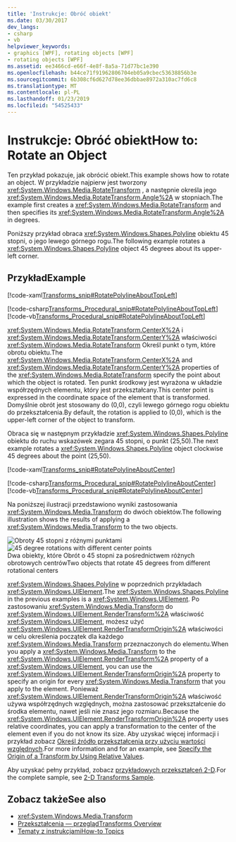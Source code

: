 ```yaml
---
title: 'Instrukcje: Obróć obiekt'
ms.date: 03/30/2017
dev_langs:
- csharp
- vb
helpviewer_keywords:
- graphics [WPF], rotating objects [WPF]
- rotating objects [WPF]
ms.assetid: ee3466cd-e66f-4e8f-8a5a-71d77bc1e390
ms.openlocfilehash: b44ce71f91962806704eb05a9cbec53638856b3e
ms.sourcegitcommit: 6b308cf6d627d78ee36dbbae8972a310ac7fd6c8
ms.translationtype: MT
ms.contentlocale: pl-PL
ms.lasthandoff: 01/23/2019
ms.locfileid: "54525433"
---
```

# <a name="how-to-rotate-an-object"></a><span data-ttu-id="10d3e-102">Instrukcje: Obróć obiekt</span><span class="sxs-lookup"><span data-stu-id="10d3e-102">How to: Rotate an Object</span></span>
<span data-ttu-id="10d3e-103">Ten przykład pokazuje, jak obrócić obiekt.</span><span class="sxs-lookup"><span data-stu-id="10d3e-103">This example shows how to rotate an object.</span></span> <span data-ttu-id="10d3e-104">W przykładzie najpierw jest tworzony <xref:System.Windows.Media.RotateTransform> , a następnie określa jego <xref:System.Windows.Media.RotateTransform.Angle%2A> w stopniach.</span><span class="sxs-lookup"><span data-stu-id="10d3e-104">The example first creates a <xref:System.Windows.Media.RotateTransform> and then specifies its <xref:System.Windows.Media.RotateTransform.Angle%2A> in degrees.</span></span>  
  
 <span data-ttu-id="10d3e-105">Poniższy przykład obraca <xref:System.Windows.Shapes.Polyline> obiektu 45 stopni, o jego lewego górnego rogu.</span><span class="sxs-lookup"><span data-stu-id="10d3e-105">The following example rotates a <xref:System.Windows.Shapes.Polyline> object 45 degrees about its upper-left corner.</span></span>  
  
## <a name="example"></a><span data-ttu-id="10d3e-106">Przykład</span><span class="sxs-lookup"><span data-stu-id="10d3e-106">Example</span></span>  
 [!code-xaml[Transforms_snip#RotatePolylineAboutTopLeft](../../../../samples/snippets/csharp/VS_Snippets_Wpf/Transforms_snip/CS/RotateTransformExample.xaml#rotatepolylineabouttopleft)]  
  
 [!code-csharp[Transforms_Procedural_snip#RotatePolylineAboutTopLeft](../../../../samples/snippets/csharp/VS_Snippets_Wpf/Transforms_Procedural_snip/CSharp/RotateTransformExample.cs#rotatepolylineabouttopleft)]
 [!code-vb[Transforms_Procedural_snip#RotatePolylineAboutTopLeft](../../../../samples/snippets/visualbasic/VS_Snippets_Wpf/Transforms_Procedural_snip/VisualBasic/RotateTransformExample.vb#rotatepolylineabouttopleft)]  
  
 <span data-ttu-id="10d3e-107"><xref:System.Windows.Media.RotateTransform.CenterX%2A> i <xref:System.Windows.Media.RotateTransform.CenterY%2A> właściwości <xref:System.Windows.Media.RotateTransform> Określ punkt o tym, które obrotu obiektu.</span><span class="sxs-lookup"><span data-stu-id="10d3e-107">The <xref:System.Windows.Media.RotateTransform.CenterX%2A> and <xref:System.Windows.Media.RotateTransform.CenterY%2A> properties of the <xref:System.Windows.Media.RotateTransform> specify the point about which the object is rotated.</span></span> <span data-ttu-id="10d3e-108">Ten punkt środkowy jest wyrażona w układzie współrzędnych elementu, który jest przekształcany.</span><span class="sxs-lookup"><span data-stu-id="10d3e-108">This center point is expressed in the coordinate space of the element that is transformed.</span></span> <span data-ttu-id="10d3e-109">Domyślnie obrót jest stosowany do (0,0), czyli lewego górnego rogu obiektu do przekształcenia.</span><span class="sxs-lookup"><span data-stu-id="10d3e-109">By default, the rotation is applied to (0,0), which is the upper-left corner of the object to transform.</span></span>  
  
 <span data-ttu-id="10d3e-110">Obraca się w następnym przykładzie <xref:System.Windows.Shapes.Polyline> obiektu do ruchu wskazówek zegara 45 stopni, o punkt (25,50).</span><span class="sxs-lookup"><span data-stu-id="10d3e-110">The next example rotates a <xref:System.Windows.Shapes.Polyline> object clockwise 45 degrees about the point (25,50).</span></span>  
  
 [!code-xaml[Transforms_snip#RotatePolylineAboutCenter](../../../../samples/snippets/csharp/VS_Snippets_Wpf/Transforms_snip/CS/RotateTransformExample.xaml#rotatepolylineaboutcenter)]  
  
 [!code-csharp[Transforms_Procedural_snip#RotatePolylineAboutCenter](../../../../samples/snippets/csharp/VS_Snippets_Wpf/Transforms_Procedural_snip/CSharp/RotateTransformExample.cs#rotatepolylineaboutcenter)]
 [!code-vb[Transforms_Procedural_snip#RotatePolylineAboutCenter](../../../../samples/snippets/visualbasic/VS_Snippets_Wpf/Transforms_Procedural_snip/VisualBasic/RotateTransformExample.vb#rotatepolylineaboutcenter)]  
  
 <span data-ttu-id="10d3e-111">Na poniższej ilustracji przedstawiono wyniki zastosowania <xref:System.Windows.Media.Transform> do dwóch obiektów.</span><span class="sxs-lookup"><span data-stu-id="10d3e-111">The following illustration shows the results of applying a <xref:System.Windows.Media.Transform> to the two objects.</span></span>  
  
 <span data-ttu-id="10d3e-112">![Obroty 45 stopni z różnymi punktami](../../../../docs/framework/wpf/graphics-multimedia/media/wcpsdk-graphicsmm-rotatetransform45degrees.gif "wcpsdk_graphicsmm_rotatetransform45degrees")</span><span class="sxs-lookup"><span data-stu-id="10d3e-112">![45 degree rotations with different center points](../../../../docs/framework/wpf/graphics-multimedia/media/wcpsdk-graphicsmm-rotatetransform45degrees.gif "wcpsdk_graphicsmm_rotatetransform45degrees")</span></span>  
<span data-ttu-id="10d3e-113">Dwa obiekty, które Obrót o 45 stopni za pośrednictwem różnych obrotowych centrów</span><span class="sxs-lookup"><span data-stu-id="10d3e-113">Two objects that rotate 45 degrees from different rotational centers</span></span>  
  
 <span data-ttu-id="10d3e-114"><xref:System.Windows.Shapes.Polyline> w poprzednich przykładach <xref:System.Windows.UIElement>.</span><span class="sxs-lookup"><span data-stu-id="10d3e-114">The <xref:System.Windows.Shapes.Polyline> in the previous examples is a <xref:System.Windows.UIElement>.</span></span> <span data-ttu-id="10d3e-115">Po zastosowaniu <xref:System.Windows.Media.Transform> do <xref:System.Windows.UIElement.RenderTransform%2A> właściwość <xref:System.Windows.UIElement>, możesz użyć <xref:System.Windows.UIElement.RenderTransformOrigin%2A> właściwości w celu określenia początek dla każdego <xref:System.Windows.Media.Transform> przeznaczonych do elementu.</span><span class="sxs-lookup"><span data-stu-id="10d3e-115">When you apply a <xref:System.Windows.Media.Transform> to the <xref:System.Windows.UIElement.RenderTransform%2A> property of a <xref:System.Windows.UIElement>, you can use the <xref:System.Windows.UIElement.RenderTransformOrigin%2A> property to specify an origin for every <xref:System.Windows.Media.Transform> that you apply to the element.</span></span> <span data-ttu-id="10d3e-116">Ponieważ <xref:System.Windows.UIElement.RenderTransformOrigin%2A> właściwość używa współrzędnych względnych, można zastosować przekształcenie do środka elementu, nawet jeśli nie znasz jego rozmiaru.</span><span class="sxs-lookup"><span data-stu-id="10d3e-116">Because the <xref:System.Windows.UIElement.RenderTransformOrigin%2A> property uses relative coordinates, you can apply a transformation to the center of the element even if you do not know its size.</span></span> <span data-ttu-id="10d3e-117">Aby uzyskać więcej informacji i przykład zobacz [Określ źródło przekształcenia przy użyciu wartości względnych](../../../../docs/framework/wpf/graphics-multimedia/how-to-specify-the-origin-of-a-transform-by-using-relative-values.md).</span><span class="sxs-lookup"><span data-stu-id="10d3e-117">For more information and for an example, see [Specify the Origin of a Transform by Using Relative Values](../../../../docs/framework/wpf/graphics-multimedia/how-to-specify-the-origin-of-a-transform-by-using-relative-values.md).</span></span>  
  
 <span data-ttu-id="10d3e-118">Aby uzyskać pełny przykład, zobacz [przykładowych przekształceń 2-D](https://go.microsoft.com/fwlink/?LinkID=158252).</span><span class="sxs-lookup"><span data-stu-id="10d3e-118">For the complete sample, see [2-D Transforms Sample](https://go.microsoft.com/fwlink/?LinkID=158252).</span></span>  
  
## <a name="see-also"></a><span data-ttu-id="10d3e-119">Zobacz także</span><span class="sxs-lookup"><span data-stu-id="10d3e-119">See also</span></span>
- <xref:System.Windows.Media.Transform>
- [<span data-ttu-id="10d3e-120">Przekształcenia — przegląd</span><span class="sxs-lookup"><span data-stu-id="10d3e-120">Transforms Overview</span></span>](../../../../docs/framework/wpf/graphics-multimedia/transforms-overview.md)
- [<span data-ttu-id="10d3e-121">Tematy z instrukcjami</span><span class="sxs-lookup"><span data-stu-id="10d3e-121">How-to Topics</span></span>](../../../../docs/framework/wpf/graphics-multimedia/transformations-how-to-topics.md)

